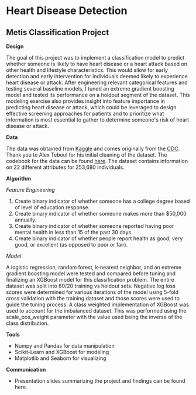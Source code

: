 # Heart Disease Detection
## Metis Classification Project

**Design** 

The goal of this project was to implement a classification model to predict whether someone is likely to have heart disease or a heart attack based on other health and lifestyle characteristics. This would allow for early detection and early intervention for individuals deemed likely to experience heart disease or attack. After engineering relevant categorical features and testing several baseline models, I tuned an extreme gradient boosting model and tested its performance on a holdout segment of the dataset. This modeling exercise also provides insight into feature importance in predicting heart disease or attack, which could be leveraged to design effective screening approaches for patients and to prioritize what information is most essential to gather to determine someone's risk of heart disease or attack. 

**Data**

The data was obtained from [Kaggle](https://www.kaggle.com/datasets/alexteboul/heart-disease-health-indicators-dataset) and comes originally from the [CDC](https://www.cdc.gov/brfss/annual_data/annual_data.htm). Thank you to Alex Teboul for his initial cleaning of the dataset. The codebook for the data can be found [here](chrome-extension://efaidnbmnnnibpcajpcglclefindmkaj/https://www.cdc.gov/brfss/annual_data/2015/pdf/codebook15_llcp.pdf). The dataset contains information on 22 different attributes for 253,680 individuals.


**Algorithm**

*Feature Engineering*
1. Create binary indicator of whether someone has a college degree based of level of education response.
2. Create binary indicator of whether someone makes more than $50,000 annually.
3. Create binary indicator of whether someone reported having poor mental health in less than 15 of the past 30 days.
4. Create binary indicator of whether people report health as good, very good, or excellent (as opposed to poor or fair).

*Model*

A logistic regression, random forest, k-nearest neighbor, and an extreme gradient boosting model were tested and compared before tuning and finalizing an XGBoost model for this classification problem. The entire dataset was split into 80/20 training vs holdout sets. Negative log loss scores were determined for various iterations of the model using 5-fold cross validation with the training dataset and those scores were used to guide the tuning process. A class weighted implementation of XGBoost was used to account for the imbalanced dataset. This was performed using the scale_pos_weight parameter with the value used being the inverse of the class distribution.

**Tools**
- Numpy and Pandas for data manipulation
- Scikit-Learn and XGBoost for modeling
- Matplotlib and Seaborn for visualizing

**Communication**
- Presentation slides summarizing the project and findings can be found here.
